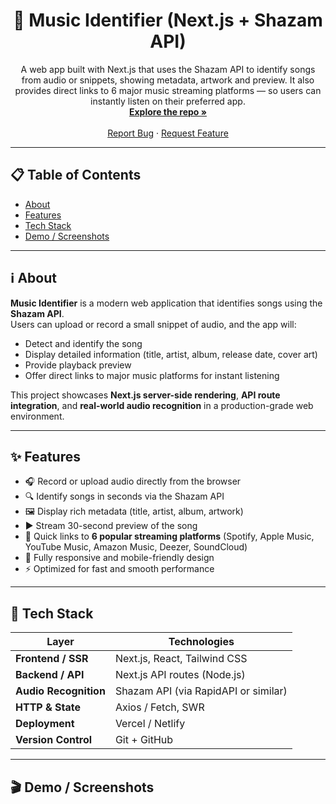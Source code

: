 <!-- PROJECT LOGO / BANNER -->
<h1 align="center">🎵 Music Identifier (Next.js + Shazam API)</h1>

<p align="center">
  A web app built with Next.js that uses the Shazam API to identify songs from audio or snippets, showing metadata, artwork and preview.  
  It also provides direct links to 6 major music streaming platforms — so users can instantly listen on their preferred app.
  <br />
  <a href="https://github.com/ppbeast18/music"><strong>Explore the repo »</strong></a>
  <br /><br />
  <a href="https://github.com/ppbeast18/music/issues">Report Bug</a>
  ·
  <a href="https://github.com/ppbeast18/music/issues">Request Feature</a>
</p>

---

## 📋 Table of Contents

- [About](#-about)
- [Features](#-features)
- [Tech Stack](#-tech-stack)
- [Demo / Screenshots](#-demo--screenshots)

---

## ℹ️ About

**Music Identifier** is a modern web application that identifies songs using the **Shazam API**.  
Users can upload or record a small snippet of audio, and the app will:

- Detect and identify the song  
- Display detailed information (title, artist, album, release date, cover art)  
- Provide playback preview  
- Offer direct links to major music platforms for instant listening

This project showcases **Next.js server-side rendering**, **API route integration**, and **real-world audio recognition** in a production-grade web environment.

---

## ✨ Features

- 🎧 Record or upload audio directly from the browser  
- 🔍 Identify songs in seconds via the Shazam API  
- 🖼️ Display rich metadata (title, artist, album, artwork)  
- ▶️ Stream 30-second preview of the song  
- 🎵 Quick links to **6 popular streaming platforms** (Spotify, Apple Music, YouTube Music, Amazon Music, Deezer, SoundCloud)  
- 📱 Fully responsive and mobile-friendly design  
- ⚡ Optimized for fast and smooth performance  

---

## 🧰 Tech Stack

| Layer | Technologies |
|-------|---------------|
| **Frontend / SSR** | Next.js, React, Tailwind CSS |
| **Backend / API** | Next.js API routes (Node.js) |
| **Audio Recognition** | Shazam API (via RapidAPI or similar) |
| **HTTP & State** | Axios / Fetch, SWR |
| **Deployment** | Vercel / Netlify |
| **Version Control** | Git + GitHub |

---

## 🎬 Demo / Screenshots



